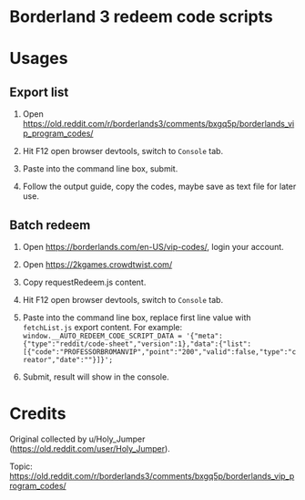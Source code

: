 # Borderland 3 redeem code scripts

# Usages

## Export list

1. Open https://old.reddit.com/r/borderlands3/comments/bxgq5p/borderlands_vip_program_codes/

2. Hit F12 open browser devtools, switch to `Console` tab.

3. Paste into the command line box, submit.

4. Follow the output guide, copy the codes, maybe save as text file for later use.

## Batch redeem

1. Open https://borderlands.com/en-US/vip-codes/, login your account.

2. Open https://2kgames.crowdtwist.com/

3. Copy requestRedeem.js content.

4. Hit F12 open browser devtools, switch to `Console` tab.
 
5. Paste into the command line box, replace first line value with `fetchList.js` export content. For example:  `
window.__AUTO_REDEEM_CODE_SCRIPT_DATA = '{"meta":{"type":"reddit/code-sheet","version":1},"data":{"list":[{"code":"PROFESSORBROMANVIP","point":"200","valid":false,"type":"creator","date":""}]}';
`

6. Submit, result will show in the console.

# Credits

Original collected by u/Holy_Jumper (https://old.reddit.com/user/Holy_Jumper).

Topic: https://old.reddit.com/r/borderlands3/comments/bxgq5p/borderlands_vip_program_codes/